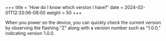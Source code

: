 +++
title = 'How do I know which version I have?'
date = 2024-02-01T12:33:06-08:00
weight = 50
+++


When you power on the device, you can quickly check the current version by observing the flashing "Z" along with a version number such as "1.0.0," indicating version 1.0.0.